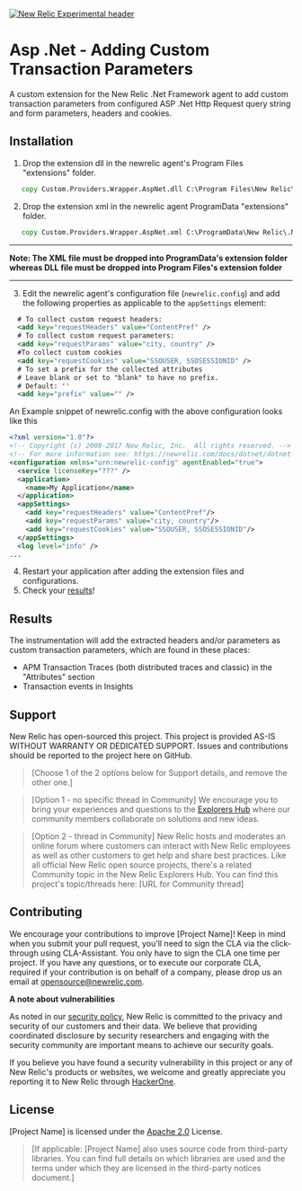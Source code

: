 [![New Relic Experimental header](https://github.com/newrelic/opensource-website/raw/master/src/images/categories/Experimental.png)](https://opensource.newrelic.com/oss-category/#new-relic-experimental)

# Asp .Net - Adding Custom Transaction Parameters

A custom extension for the New Relic .Net Framework agent to add custom transaction parameters from configured ASP .Net Http Request query string and form parameters, headers and cookies.

## Installation

1. Drop the extension dll in the newrelic agent's Program Files "extensions" folder.

```cmd
   copy Custom.Providers.Wrapper.AspNet.dll C:\Program Files\New Relic\.NET Agent\netframework\Extensions
```

2. Drop the extension xml in the newrelic agent ProgramData "extensions" folder.

```cmd
   copy Custom.Providers.Wrapper.AspNet.xml C:\ProgramData\New Relic\.NET Agent\netframework\Extensions
```

***
**Note: The XML file must be dropped into ProgramData's extension folder whereas DLL file must be dropped into Program Files's extension folder**
***

3. Edit the newrelic agent's configuration file (`newrelic.config`) and add the following properties as applicable to the `appSettings` element:

```xml
  # To collect custom request headers:
  <add key="requestHeaders" value="ContentPref" />
  # To collect custom request parameters:
  <add key="requestParams" value="city, country" />
  #To collect custom cookies
  <add key="requestCookies" value="SSOUSER, SSOSESSIONID" />
  # To set a prefix for the collected attributes
  # Leave blank or set to "blank" to have no prefix.
  # Default: ''
  <add key="prefix" value="" />
```

An Example snippet of newrelic.config with the above configuration looks like this

```xml
<?xml version="1.0"?>
<!-- Copyright (c) 2008-2017 New Relic, Inc.  All rights reserved. -->
<!-- For more information see: https://newrelic.com/docs/dotnet/dotnet-agent-configuration -->
<configuration xmlns="urn:newrelic-config" agentEnabled="true">
  <service licenseKey="???" />
  <application>
    <name>My Application</name>
  </application>
  <appSettings>
    <add key="requestHeaders" value="ContentPref"/>
    <add key="requestParams" value="city, country"/>
	<add key="requestCookies" value="SSOUSER, SSOSESSIONID"/>
  </appSettings>
  <log level="info" />
...
```
4. Restart your application after adding the extension files and configurations.
3. Check your [results](#results)!

## Results

The instrumentation will add the extracted headers and/or parameters as custom transaction parameters, which are found in these places:

- APM Transaction Traces (both distributed traces and classic) in the "Attributes" section
- Transaction events in Insights

## Support

New Relic has open-sourced this project. This project is provided AS-IS WITHOUT WARRANTY OR DEDICATED SUPPORT. Issues and contributions should be reported to the project here on GitHub.

>[Choose 1 of the 2 options below for Support details, and remove the other one.]

>[Option 1 - no specific thread in Community]
>We encourage you to bring your experiences and questions to the [Explorers Hub](https://discuss.newrelic.com) where our community members collaborate on solutions and new ideas.

>[Option 2 - thread in Community]
>New Relic hosts and moderates an online forum where customers can interact with New Relic employees as well as other customers to get help and share best practices. Like all official New Relic open source projects, there's a related Community topic in the New Relic Explorers Hub.
>You can find this project's topic/threads here: [URL for Community thread]

## Contributing

We encourage your contributions to improve [Project Name]! Keep in mind when you submit your pull request, you'll need to sign the CLA via the click-through using CLA-Assistant. You only have to sign the CLA one time per project. If you have any questions, or to execute our corporate CLA, required if your contribution is on behalf of a company, please drop us an email at opensource@newrelic.com.

**A note about vulnerabilities**

As noted in our [security policy](../../security/policy), New Relic is committed to the privacy and security of our customers and their data. We believe that providing coordinated disclosure by security researchers and engaging with the security community are important means to achieve our security goals.

If you believe you have found a security vulnerability in this project or any of New Relic's products or websites, we welcome and greatly appreciate you reporting it to New Relic through [HackerOne](https://hackerone.com/newrelic).

## License

[Project Name] is licensed under the [Apache 2.0](http://apache.org/licenses/LICENSE-2.0.txt) License.

>[If applicable: [Project Name] also uses source code from third-party libraries. You can find full details on which libraries are used and the terms under which they are licensed in the third-party notices document.]
